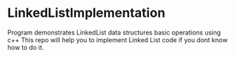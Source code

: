 # LinkedListImplementation

Program demonstrates LinkedList data structures basic operations using c++
This repo will help you to implement Linked List code if you dont know how to do it.
